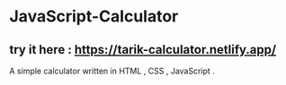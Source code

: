 # JavaScript-Calculator
## try it here : https://tarik-calculator.netlify.app/
A simple calculator written in HTML , CSS , JavaScript .

